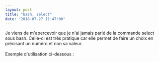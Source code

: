 ```yaml
---
layout: post
title: "bash, select"
date: "2018-07-27 11:47:00"
---
```

Je viens de m'apercevoir que je n'ai jamais parlé de la commande select sous bash. Celle-ci est très pratique car elle permet de faire un choix en précisant un numéro et non sa valeur.<br /><br />Exemple d'utilisation ci-dessous :<br /><br /><script src="https://pastebin.com/embed_js/5cjignUm"></script>
